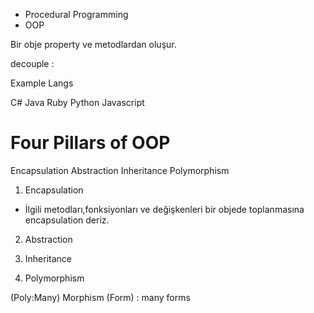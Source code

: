 

- Procedural Programming
- OOP




Bir obje property ve metodlardan oluşur.


decouple : 

Example Langs

C#
Java
Ruby
Python
Javascript

# Four Pillars of OOP

Encapsulation
Abstraction
Inheritance
Polymorphism


1. Encapsulation

- İlgili metodları,fonksiyonları ve değişkenleri bir objede toplanmasına encapsulation deriz.

2. Abstraction


3. Inheritance


4. Polymorphism

(Poly:Many) Morphism (Form) : many forms








